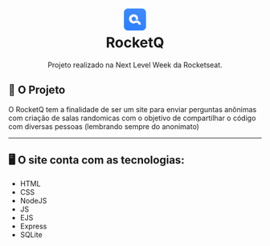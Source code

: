 <h1 align=center><img src="./.github/Icon.png"><br>RocketQ</h1>
<p  align=center>Projeto realizado na Next Level Week da Rocketseat.</p>
<h2>
  📁 O Projeto
</h2>
<p>
  O RocketQ tem a finalidade de ser um site para enviar perguntas anônimas com criação de salas randomicas com o objetivo de compartilhar o código com diversas pessoas (lembrando sempre do anonimato)
</p>
<hr>
<p>
 <h2>🖥️ O site conta com as tecnologias:</h2> 
  <ul>
    <li>HTML</li>
    <li>CSS</li>
    <li>NodeJS</li>
    <li>JS</li>
    <li>EJS</li>
    <li>Express</li>
    <li>SQLite</li>
  </ul>
</p>
